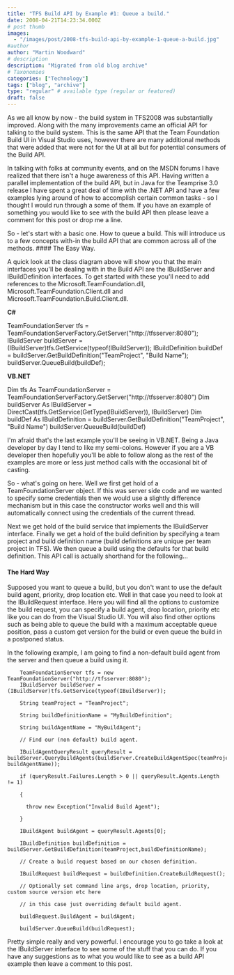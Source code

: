 ```yaml
---
title: "TFS Build API by Example #1: Queue a build."
date: 2008-04-21T14:23:34.000Z
# post thumb
images:
  - "/images/post/2008-tfs-build-api-by-example-1-queue-a-build.jpg"
#author
author: "Martin Woodward"
# description
description: "Migrated from old blog archive"
# Taxonomies
categories: ["Technology"]
tags: ["blog", "archive"]
type: "regular" # available type (regular or featured)
draft: false
---
```


[](http://www.woodwardweb.com/WindowsLiveWriter/TFSBuildAPIbyExample1Queueabuild_C1CE/BuildAPI_2.gif) As we all know by now - the build system in TFS2008 was substantially improved.  Along with the many improvements came an official API for talking to the build system.  This is the same API that the Team Foundation Build UI in Visual Studio uses, however there are many additional methods that were added that were not for the UI at all but for potential consumers of the Build API. 

In talking with folks at community events, and on the MSDN forums I have realized that there isn't a huge awareness of this API.  Having written a parallel implementation of the build API, but in Java for the Teamprise 3.0 release I have spent a great deal of time with the .NET API and have a few examples lying around of how to accomplish certain common tasks - so I thought I would run through a some of them.  If you have an example of something you would like to see with the build API then please leave a comment for this post or drop me a line. 

So - let's start with a basic one.  How to queue a build.  This will introduce us to a few concepts with-in the build API that are common across all of the methods. #### The Easy Way. 

A quick look at the class diagram above will show you that the main interfaces you'll be dealing with in the Build API are the IBuildServer and IBuildDefinition interfaces.  To get started with these you'll need to add references to the Microsoft.TeamFoundation.dll, Microsoft.TeamFoundation.Client.dll and Microsoft.TeamFoundation.Build.Client.dll. 

**C#** 

TeamFoundationServer tfs = TeamFoundationServerFactory.GetServer("http://tfsserver:8080");
IBuildServer buildServer = (IBuildServer)tfs.GetService(typeof(IBuildServer));
IBuildDefinition buildDef = buildServer.GetBuildDefinition("TeamProject", "Build Name");
buildServer.QueueBuild(buildDef);

**VB.NET**

Dim tfs As TeamFoundationServer = TeamFoundationServerFactory.GetServer("http://tfsserver:8080")
Dim buildServer As IBuildServer = DirectCast(tfs.GetService(GetType(IBuildServer)), IBuildServer)
Dim buildDef As IBuildDefinition = buildServer.GetBuildDefinition("TeamProject", "Build Name")
buildServer.QueueBuild(buildDef)

I'm afraid that's the last example you'll be seeing in VB.NET.  Being a Java developer by day I tend to like my semi-colons.  However if you are a VB developer then hopefully you'll be able to follow along as the rest of the examples are more or less just method calls with the occasional bit of casting.

So - what's going on here.  Well we first get hold of a TeamFoundationServer object.  If this was server side code and we wanted to specify some credentials then we would use a slightly difference mechanism but in this case the constructor works well and this will automatically connect using the credentials of the current thread.

Next we get hold of the build service that implements the IBuildServer interface.  Finally we get a hold of the build definition by specifying a team project and build definition name (build definitions are unique per team project in TFS).  We then queue a build using the defaults for that build definition.  This API call is actually shorthand for the following...
#### The Hard Way

 Supposed you want to queue a build, but you don't want to use the default build agent, priority, drop location etc.  Well in that case you need to look at the IBuildRequest interface.  Here you will find all the options to customize the build request, you can specify a build agent, drop location, priority etc like you can do from the Visual Studio UI.  You will also find other options such as being able to queue the build with a maximum acceptable queue position, pass a custom get version for the build or even queue the build in a postponed status.

In the following example, I am going to find a non-default build agent from the server and then queue a build using it.

        TeamFoundationServer tfs = new TeamFoundationServer("http://tfsserver:8080");
        IBuildServer buildServer = (IBuildServer)tfs.GetService(typeof(IBuildServer));

        String teamProject = "TeamProject";

        String buildDefinitionName = "MyBuildDefinition";

        String buildAgentName = "MyBuildAgent";

        // Find our (non default) build agent.

        IBuildAgentQueryResult queryResult = buildServer.QueryBuildAgents(buildServer.CreateBuildAgentSpec(teamProject, buildAgentName));

        if (queryResult.Failures.Length > 0 || queryResult.Agents.Length != 1)

        {

          throw new Exception("Invalid Build Agent");

        }

        IBuildAgent buildAgent = queryResult.Agents[0];

        IBuildDefinition buildDefinition = buildServer.GetBuildDefinition(teamProject,buildDefinitionName);

        // Create a build request based on our chosen definition.

        IBuildRequest buildRequest = buildDefinition.CreateBuildRequest();

        // Optionally set command line args, drop location, priority, custom source version etc here

        // in this case just overriding default build agent.

        buildRequest.BuildAgent = buildAgent;

        buildServer.QueueBuild(buildRequest);

Pretty simple really and very powerful.  I encourage you to go take a look at the IBuildServer interface to see some of the stuff that you can do.  If you have any suggestions as to what you would like to see as a build API example then leave a comment to this post.